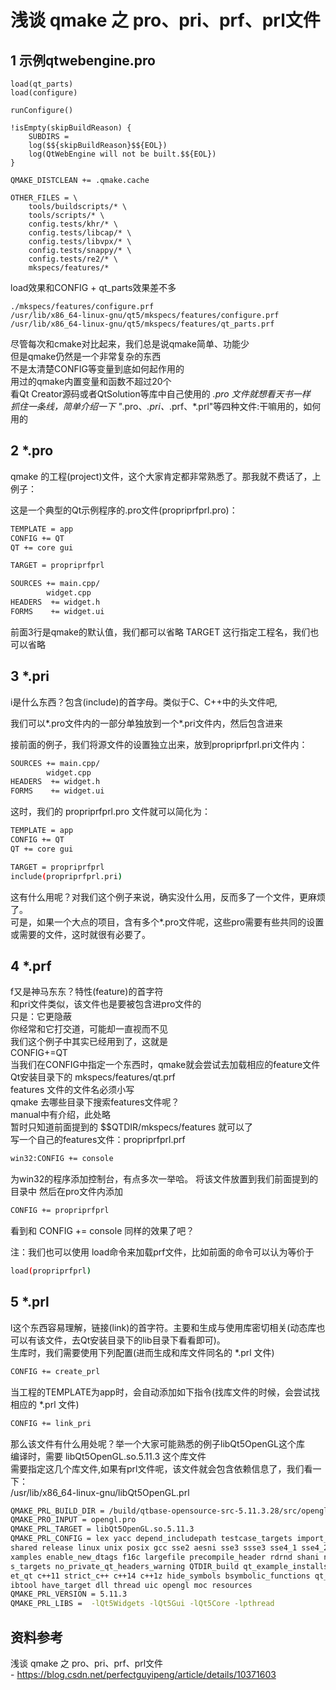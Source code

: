 # 浅谈 qmake 之 pro、pri、prf、prl文件

## 1 示例qtwebengine.pro  

```shell
load(qt_parts)
load(configure)

runConfigure()

!isEmpty(skipBuildReason) {
    SUBDIRS =
    log($${skipBuildReason}$${EOL})
    log(QtWebEngine will not be built.$${EOL})
}

QMAKE_DISTCLEAN += .qmake.cache

OTHER_FILES = \
    tools/buildscripts/* \
    tools/scripts/* \
    config.tests/khr/* \
    config.tests/libcap/* \
    config.tests/libvpx/* \
    config.tests/snappy/* \
    config.tests/re2/* \
    mkspecs/features/*
```

load效果和CONFIG + qt_parts效果差不多  

```shell
./mkspecs/features/configure.prf
/usr/lib/x86_64-linux-gnu/qt5/mkspecs/features/configure.prf
/usr/lib/x86_64-linux-gnu/qt5/mkspecs/features/qt_parts.prf
```

尽管每次和cmake对比起来，我们总是说qmake简单、功能少   
但是qmake仍然是一个非常复杂的东西  
不是太清楚CONFIG等变量到底如何起作用的  
用过的qmake内置变量和函数不超过20个  
看Qt Creator源码或者QtSolution等库中自己使用的 *.pro 文件就想看天书一样  
抓住一条线，简单介绍一下 "*.pro、*.pri、*.prf、*.prl"等四种文件:干嘛用的，如何用的  

## 2 *.pro

qmake 的工程(project)文件，这个大家肯定都非常熟悉了。那我就不费话了，上例子：

这是一个典型的Qt示例程序的.pro文件(propriprfprl.pro)：

```bash
TEMPLATE = app
CONFIG += QT
QT += core gui

TARGET = propriprfprl

SOURCES += main.cpp/
        widget.cpp
HEADERS  += widget.h
FORMS    += widget.ui
```

前面3行是qmake的默认值，我们都可以省略
TARGET 这行指定工程名，我们也可以省略  

## 3 *.pri  

i是什么东西？包含(include)的首字母。类似于C、C++中的头文件吧,  

我们可以*.pro文件内的一部分单独放到一个*.pri文件内，然后包含进来  

接前面的例子，我们将源文件的设置独立出来，放到propriprfprl.pri文件内：

```bash
SOURCES += main.cpp/
        widget.cpp
HEADERS  += widget.h
FORMS    += widget.ui
```

这时，我们的 propriprfprl.pro 文件就可以简化为：  

```bash
TEMPLATE = app
CONFIG += QT
QT += core gui

TARGET = propriprfprl
include(propriprfprl.pri)
```

这有什么用呢？对我们这个例子来说，确实没什么用，反而多了一个文件，更麻烦了。  
可是，如果一个大点的项目，含有多个*.pro文件呢，这些pro需要有些共同的设置或需要的文件，这时就很有必要了。

## 4 *.prf

f又是神马东东？特性(feature)的首字符  
和pri文件类似，该文件也是要被包含进pro文件的  
只是：它更隐蔽  
你经常和它打交道，可能却一直视而不见  
我们这个例子中其实已经用到了，这就是  
CONFIG+=QT  
当我们在CONFIG中指定一个东西时，qmake就会尝试去加载相应的feature文件  
Qt安装目录下的 mkspecs/features/qt.prf  
features 文件的文件名必须小写  
qmake 去哪些目录下搜索features文件呢？  
manual中有介绍，此处略  
暂时只知道前面提到的 $$QTDIR/mkspecs/features 就可以了  
写一个自己的features文件：propriprfprl.prf  

```bash
win32:CONFIG += console
```

为win32的程序添加控制台，有点多次一举哈。
将该文件放置到我们前面提到的目录中
然后在pro文件内添加

```bash
CONFIG += propriprfprl
```

看到和 CONFIG += console 同样的效果了吧？

注：我们也可以使用 load命令来加载prf文件，比如前面的命令可以认为等价于

```bash
load(propriprfprl)
```

## 5 *.prl

l这个东西容易理解，链接(link)的首字符。主要和生成与使用库密切相关(动态库也可以有该文件，去Qt安装目录下的lib目录下看看即可)。  
生库时，我们需要使用下列配置(进而生成和库文件同名的 *.prl 文件)

```bash
CONFIG += create_prl
```

当工程的TEMPLATE为app时，会自动添加如下指令(找库文件的时候，会尝试找相应的 *.prl 文件)

```bash
CONFIG += link_pri
```

那么该文件有什么用处呢？举一个大家可能熟悉的例子libQt5OpenGL这个库  
编译时，需要 libQt5OpenGL.so.5.11.3 这个库文件  
需要指定这几个库文件,如果有prl文件呢，该文件就会包含依赖信息了，我们看一下：  
/usr/lib/x86_64-linux-gnu/libQt5OpenGL.prl

```bash
QMAKE_PRL_BUILD_DIR = /build/qtbase-opensource-src-5.11.3.28/src/opengl
QMAKE_PRO_INPUT = opengl.pro
QMAKE_PRL_TARGET = libQt5OpenGL.so.5.11.3
QMAKE_PRL_CONFIG = lex yacc depend_includepath testcase_targets import_plugins import_qpa_plugin qt_build_extra file_copies qmake_use qt warn_on release link_prl incremental 
shared release linux unix posix gcc sse2 aesni sse3 ssse3 sse4_1 sse4_2 avx avx2 avx512f avx512bw avx512cd avx512dq avx512er avx512ifma avx512pf avx512vbmi avx512vl compile_e
xamples enable_new_dtags f16c largefile precompile_header rdrnd shani nostrip x86SimdAlways prefix_build force_independent utf8_source create_prl link_prl prepare_docs qt_doc
s_targets no_private_qt_headers_warning QTDIR_build qt_example_installs exceptions_off testcase_exceptions explicitlib warning_clean opengl relative_qt_rpath qmake_cache targ
et_qt c++11 strict_c++ c++14 c++1z hide_symbols bsymbolic_functions qt_install_headers need_fwd_pri qt_install_module create_cmake compiler_supports_fpmath create_pc create_l
ibtool have_target dll thread uic opengl moc resources
QMAKE_PRL_VERSION = 5.11.3
QMAKE_PRL_LIBS =  -lQt5Widgets -lQt5Gui -lQt5Core -lpthread
```

## 资料参考

浅谈 qmake 之 pro、pri、prf、prl文件  
    - https://blog.csdn.net/perfectguyipeng/article/details/10371603  
